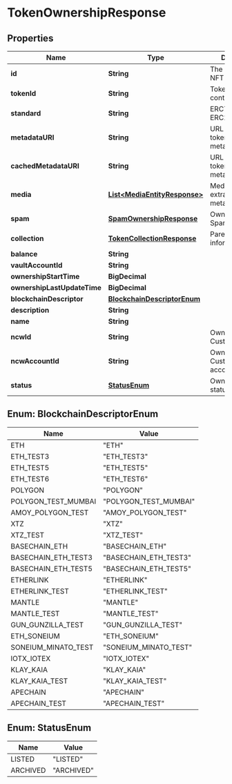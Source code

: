 

# TokenOwnershipResponse


## Properties

| Name | Type | Description | Notes |
|------------ | ------------- | ------------- | -------------|
|**id** | **String** | The Fireblocks NFT asset id |  |
|**tokenId** | **String** | Token id within the contract/collection |  |
|**standard** | **String** | ERC721 / ERC1155 |  |
|**metadataURI** | **String** | URL of the original token JSON metadata |  [optional] |
|**cachedMetadataURI** | **String** | URL of the cached token JSON metadata |  [optional] |
|**media** | [**List&lt;MediaEntityResponse&gt;**](MediaEntityResponse.md) | Media items extracted from metadata JSON |  [optional] |
|**spam** | [**SpamOwnershipResponse**](SpamOwnershipResponse.md) | Owned Token&#39;s Spam status |  [optional] |
|**collection** | [**TokenCollectionResponse**](TokenCollectionResponse.md) | Parent collection information |  [optional] |
|**balance** | **String** |  |  |
|**vaultAccountId** | **String** |  |  [optional] |
|**ownershipStartTime** | **BigDecimal** |  |  |
|**ownershipLastUpdateTime** | **BigDecimal** |  |  |
|**blockchainDescriptor** | [**BlockchainDescriptorEnum**](#BlockchainDescriptorEnum) |  |  |
|**description** | **String** |  |  [optional] |
|**name** | **String** |  |  [optional] |
|**ncwId** | **String** | Ownership Non-Custodial Wallet ID |  [optional] |
|**ncwAccountId** | **String** | Ownership Non-Custodial Wallet&#39;s account ID |  [optional] |
|**status** | [**StatusEnum**](#StatusEnum) | Owned Token&#39;s status |  |



## Enum: BlockchainDescriptorEnum

| Name | Value |
|---- | -----|
| ETH | &quot;ETH&quot; |
| ETH_TEST3 | &quot;ETH_TEST3&quot; |
| ETH_TEST5 | &quot;ETH_TEST5&quot; |
| ETH_TEST6 | &quot;ETH_TEST6&quot; |
| POLYGON | &quot;POLYGON&quot; |
| POLYGON_TEST_MUMBAI | &quot;POLYGON_TEST_MUMBAI&quot; |
| AMOY_POLYGON_TEST | &quot;AMOY_POLYGON_TEST&quot; |
| XTZ | &quot;XTZ&quot; |
| XTZ_TEST | &quot;XTZ_TEST&quot; |
| BASECHAIN_ETH | &quot;BASECHAIN_ETH&quot; |
| BASECHAIN_ETH_TEST3 | &quot;BASECHAIN_ETH_TEST3&quot; |
| BASECHAIN_ETH_TEST5 | &quot;BASECHAIN_ETH_TEST5&quot; |
| ETHERLINK | &quot;ETHERLINK&quot; |
| ETHERLINK_TEST | &quot;ETHERLINK_TEST&quot; |
| MANTLE | &quot;MANTLE&quot; |
| MANTLE_TEST | &quot;MANTLE_TEST&quot; |
| GUN_GUNZILLA_TEST | &quot;GUN_GUNZILLA_TEST&quot; |
| ETH_SONEIUM | &quot;ETH_SONEIUM&quot; |
| SONEIUM_MINATO_TEST | &quot;SONEIUM_MINATO_TEST&quot; |
| IOTX_IOTEX | &quot;IOTX_IOTEX&quot; |
| KLAY_KAIA | &quot;KLAY_KAIA&quot; |
| KLAY_KAIA_TEST | &quot;KLAY_KAIA_TEST&quot; |
| APECHAIN | &quot;APECHAIN&quot; |
| APECHAIN_TEST | &quot;APECHAIN_TEST&quot; |



## Enum: StatusEnum

| Name | Value |
|---- | -----|
| LISTED | &quot;LISTED&quot; |
| ARCHIVED | &quot;ARCHIVED&quot; |



